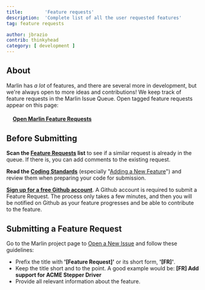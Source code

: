 ```yaml
---
title:        'Feature requests'
description:  'Complete list of all the user requested features'
tag: feature requests

author: jbrazio
contrib: thinkyhead
category: [ development ]
---
```


## About

Marlin has _a lot_ of features, and there are several more in development, but we're always open to more ideas and contributions! We keep track of feature requests in the Marlin Issue Queue. Open tagged feature requests appear on this page:

#### &nbsp;&nbsp;&nbsp;&nbsp; [Open Marlin Feature Requests](https://github.com/MarlinFirmware/Marlin/labels/Feature%20Request)

## Before Submitting

**Scan the [Feature Requests](https://github.com/MarlinFirmware/Marlin/labels/Feature%20Request) list** to see if a similar request is already in the queue. If there is, you can add comments to the existing request.

**Read the [Coding Standards](coding_standards.html)** (especially "[Adding a New Feature](coding_standards.html#adding-a-new-feature)") and review them when preparing your code for submission.

**[Sign up for a free Github account](https://github.com/join)**. A Github account is required to submit a Feature Request. The process only takes a few minutes, and then you will be notified on Github as your feature progresses and be able to contribute to the feature.

## Submitting a Feature Request

Go to the Marlin project page to [Open a New Issue](https://github.com/MarlinFirmware/Marlin/issues/new) and follow these guidelines:

- Prefix the title with **'[Feature Request]'** or its short form, **'[FR]'**.
- Keep the title short and to the point. A good example would be:
  **[FR] Add support for ACME Stepper Driver**
- Provide all relevant information about the feature.
